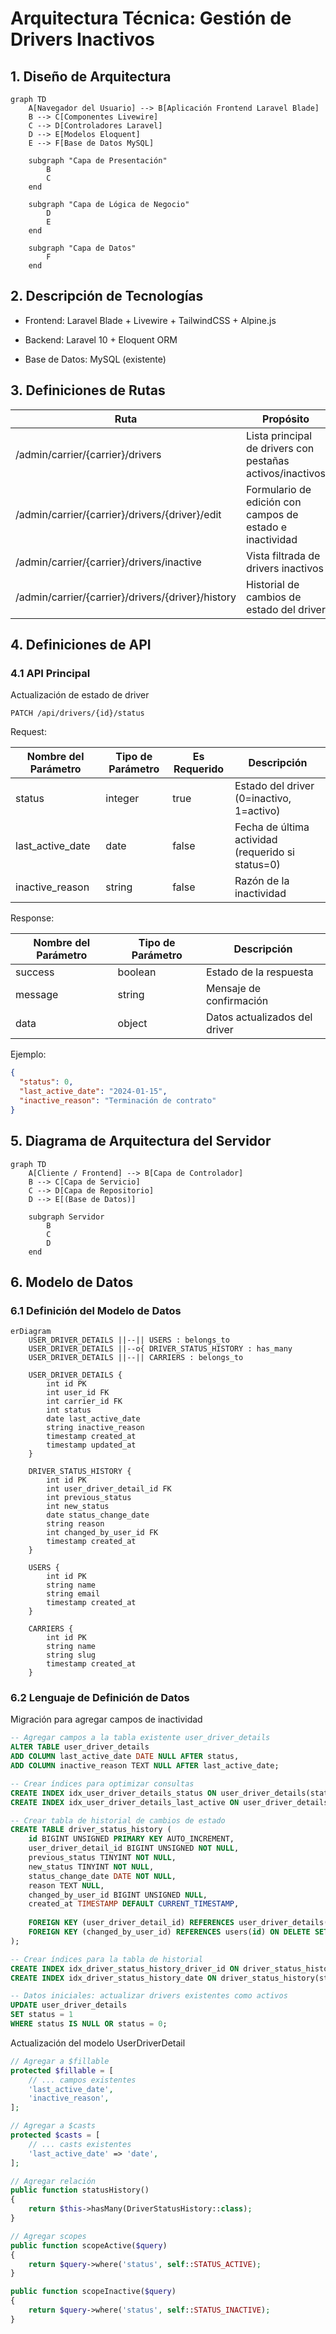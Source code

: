 # Arquitectura Técnica: Gestión de Drivers Inactivos

## 1. Diseño de Arquitectura

```mermaid
graph TD
    A[Navegador del Usuario] --> B[Aplicación Frontend Laravel Blade]
    B --> C[Componentes Livewire]
    C --> D[Controladores Laravel]
    D --> E[Modelos Eloquent]
    E --> F[Base de Datos MySQL]
    
    subgraph "Capa de Presentación"
        B
        C
    end
    
    subgraph "Capa de Lógica de Negocio"
        D
        E
    end
    
    subgraph "Capa de Datos"
        F
    end
```

## 2. Descripción de Tecnologías

* Frontend: Laravel Blade + Livewire + TailwindCSS + Alpine.js

* Backend: Laravel 10 + Eloquent ORM

* Base de Datos: MySQL (existente)

## 3. Definiciones de Rutas

| Ruta                                              | Propósito                                                 |
| ------------------------------------------------- | --------------------------------------------------------- |
| /admin/carrier/{carrier}/drivers                  | Lista principal de drivers con pestañas activos/inactivos |
| /admin/carrier/{carrier}/drivers/{driver}/edit    | Formulario de edición con campos de estado e inactividad  |
| /admin/carrier/{carrier}/drivers/inactive         | Vista filtrada de drivers inactivos                       |
| /admin/carrier/{carrier}/drivers/{driver}/history | Historial de cambios de estado del driver                 |

## 4. Definiciones de API

### 4.1 API Principal

Actualización de estado de driver

```
PATCH /api/drivers/{id}/status
```

Request:

| Nombre del Parámetro | Tipo de Parámetro | Es Requerido | Descripción                                       |
| -------------------- | ----------------- | ------------ | ------------------------------------------------- |
| status               | integer           | true         | Estado del driver (0=inactivo, 1=activo)          |
| last\_active\_date   | date              | false        | Fecha de última actividad (requerido si status=0) |
| inactive\_reason     | string            | false        | Razón de la inactividad                           |

Response:

| Nombre del Parámetro | Tipo de Parámetro | Descripción                   |
| -------------------- | ----------------- | ----------------------------- |
| success              | boolean           | Estado de la respuesta        |
| message              | string            | Mensaje de confirmación       |
| data                 | object            | Datos actualizados del driver |

Ejemplo:

```json
{
  "status": 0,
  "last_active_date": "2024-01-15",
  "inactive_reason": "Terminación de contrato"
}
```

## 5. Diagrama de Arquitectura del Servidor

```mermaid
graph TD
    A[Cliente / Frontend] --> B[Capa de Controlador]
    B --> C[Capa de Servicio]
    C --> D[Capa de Repositorio]
    D --> E[(Base de Datos)]
    
    subgraph Servidor
        B
        C
        D
    end
```

## 6. Modelo de Datos

### 6.1 Definición del Modelo de Datos

```mermaid
erDiagram
    USER_DRIVER_DETAILS ||--|| USERS : belongs_to
    USER_DRIVER_DETAILS ||--o{ DRIVER_STATUS_HISTORY : has_many
    USER_DRIVER_DETAILS ||--|| CARRIERS : belongs_to
    
    USER_DRIVER_DETAILS {
        int id PK
        int user_id FK
        int carrier_id FK
        int status
        date last_active_date
        string inactive_reason
        timestamp created_at
        timestamp updated_at
    }
    
    DRIVER_STATUS_HISTORY {
        int id PK
        int user_driver_detail_id FK
        int previous_status
        int new_status
        date status_change_date
        string reason
        int changed_by_user_id FK
        timestamp created_at
    }
    
    USERS {
        int id PK
        string name
        string email
        timestamp created_at
    }
    
    CARRIERS {
        int id PK
        string name
        string slug
        timestamp created_at
    }
```

### 6.2 Lenguaje de Definición de Datos

Migración para agregar campos de inactividad

```sql
-- Agregar campos a la tabla existente user_driver_details
ALTER TABLE user_driver_details 
ADD COLUMN last_active_date DATE NULL AFTER status,
ADD COLUMN inactive_reason TEXT NULL AFTER last_active_date;

-- Crear índices para optimizar consultas
CREATE INDEX idx_user_driver_details_status ON user_driver_details(status);
CREATE INDEX idx_user_driver_details_last_active ON user_driver_details(last_active_date);

-- Crear tabla de historial de cambios de estado
CREATE TABLE driver_status_history (
    id BIGINT UNSIGNED PRIMARY KEY AUTO_INCREMENT,
    user_driver_detail_id BIGINT UNSIGNED NOT NULL,
    previous_status TINYINT NOT NULL,
    new_status TINYINT NOT NULL,
    status_change_date DATE NOT NULL,
    reason TEXT NULL,
    changed_by_user_id BIGINT UNSIGNED NULL,
    created_at TIMESTAMP DEFAULT CURRENT_TIMESTAMP,
    
    FOREIGN KEY (user_driver_detail_id) REFERENCES user_driver_details(id) ON DELETE CASCADE,
    FOREIGN KEY (changed_by_user_id) REFERENCES users(id) ON DELETE SET NULL
);

-- Crear índices para la tabla de historial
CREATE INDEX idx_driver_status_history_driver_id ON driver_status_history(user_driver_detail_id);
CREATE INDEX idx_driver_status_history_date ON driver_status_history(status_change_date DESC);

-- Datos iniciales: actualizar drivers existentes como activos
UPDATE user_driver_details 
SET status = 1 
WHERE status IS NULL OR status = 0;
```

Actualización del modelo UserDriverDetail

```php
// Agregar a $fillable
protected $fillable = [
    // ... campos existentes
    'last_active_date',
    'inactive_reason',
];

// Agregar a $casts
protected $casts = [
    // ... casts existentes
    'last_active_date' => 'date',
];

// Agregar relación
public function statusHistory()
{
    return $this->hasMany(DriverStatusHistory::class);
}

// Agregar scopes
public function scopeActive($query)
{
    return $query->where('status', self::STATUS_ACTIVE);
}

public function scopeInactive($query)
{
    return $query->where('status', self::STATUS_INACTIVE);
}
```

